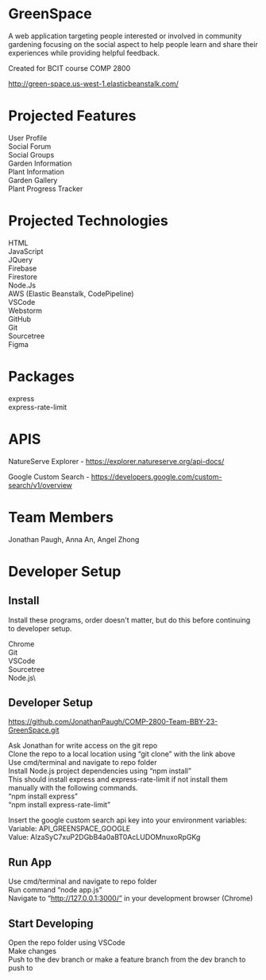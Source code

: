 # GreenSpace

A web application targeting people interested or involved in community gardening focusing on the social aspect to help people learn and share their experiences while providing helpful feedback.

Created for BCIT course COMP 2800

http://green-space.us-west-1.elasticbeanstalk.com/

# Projected Features #

User Profile\
Social Forum\
Social Groups\
Garden Information\
Plant Information\
Garden Gallery\
Plant Progress Tracker

# Projected Technologies #

HTML\
JavaScript\
JQuery\
Firebase\
Firestore\
Node.Js\
AWS (Elastic Beanstalk, CodePipeline)\
VSCode\
Webstorm\
GitHub\
Git\
Sourcetree\
Figma

# Packages #

express\
express-rate-limit

# APIS #

NatureServe Explorer - https://explorer.natureserve.org/api-docs/

Google Custom Search - https://developers.google.com/custom-search/v1/overview

# Team Members #

Jonathan Paugh, Anna An, Angel Zhong

# Developer Setup #

## Install ##
Install these programs, order doesn't matter, but do this before continuing to developer setup.

Chrome\
Git\
VSCode\
Sourcetree\
Node.js\

## Developer Setup ##

https://github.com/JonathanPaugh/COMP-2800-Team-BBY-23-GreenSpace.git

Ask Jonathan for write access on the git repo\
Clone the repo to a local location using “git clone” with the link above\
Use cmd/terminal and navigate to repo folder\
Install Node.js project dependencies using “npm install”\
This should install express and express-rate-limit if not install them manually with the following commands.\
“npm install express”\
“npm install express-rate-limit”

Insert the google custom search api key into your environment variables:\
Variable: API_GREENSPACE_GOOGLE\
Value: AIzaSyC7xuP2DGbB4a0aBT0AcLUDOMnuxoRpGKg

## Run App ##

Use cmd/terminal and navigate to repo folder\
Run command “node app.js”\
Navigate to “http://127.0.0.1:3000/” in your development browser (Chrome)

## Start Developing ##

Open the repo folder using VSCode\
Make changes\
Push to the dev branch or make a feature branch from the dev branch to push to 

